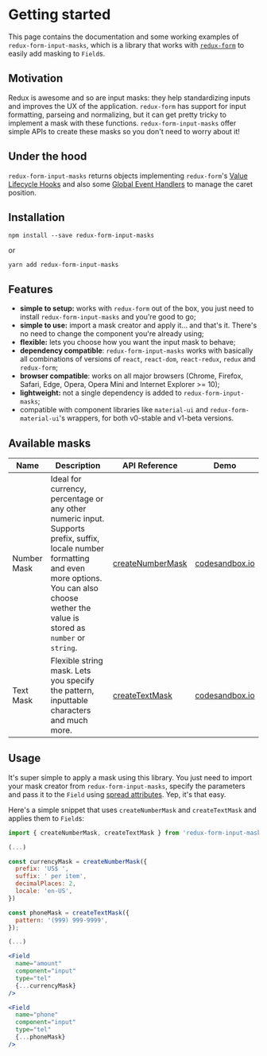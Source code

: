 # Getting started

This page contains the documentation and some working examples of `redux-form-input-masks`, which is a library that works with [`redux-form`](https://github.com/erikras/redux-form) to easily add masking to `Field`s.

## Motivation

Redux is awesome and so are input masks: they help standardizing inputs and improves the UX of the application. `redux-form` has support for input formatting, parseing and normalizing, but it can get pretty tricky to implement a mask with these functions. `redux-form-input-masks` offer simple APIs to create these masks so you don't need to worry about it!

## Under the hood

`redux-form-input-masks` returns objects implementing `redux-form`'s [Value Lifecycle Hooks](https://redux-form.com/7.2.3/docs/valuelifecycle.md/) and also some [Global Event Handlers](https://developer.mozilla.org/en-US/docs/Web/API/GlobalEventHandlers) to manage the caret position.

## Installation

```
npm install --save redux-form-input-masks
```

or

```
yarn add redux-form-input-masks
```

## Features

* **simple to setup:** works with `redux-form` out of the box, you just need to install `redux-form-input-masks` and you're good to go;
* **simple to use:** import a mask creator and apply it... and that's it. There's no need to change the component you're already using;
* **flexible:** lets you choose how you want the input mask to behave;
* **dependency compatible**: `redux-form-input-masks` works with basically all combinations of versions of `react`, `react-dom`, `react-redux`, `redux` and `redux-form`;
* **browser compatible**: works on all major browsers (Chrome, Firefox, Safari, Edge, Opera, Opera Mini and Internet Explorer >= 10);
* **lightweight:** not a single dependency is added to `redux-form-input-masks`;
* compatible with component libraries like `material-ui` and `redux-form-material-ui`'s wrappers, for both v0-stable and v1-beta versions.

## Available masks

| Name        | Description                                                                                                                                                                                                 | API Reference                                                                            | Demo                                                  |
| ----------- | ----------------------------------------------------------------------------------------------------------------------------------------------------------------------------------------------------------- | ---------------------------------------------------------------------------------------- | ----------------------------------------------------- |
| Number Mask | Ideal for currency, percentage or any other numeric input. Supports prefix, suffix, locale number formatting and even more options. You can also choose wether the value is stored as `number` or `string`. | [createNumberMask](https://renato-bohler.github.io/redux-form-input-masks/#/number-mask) | [codesandbox.io](https://codesandbox.io/s/k0op1kwywr) |
| Text Mask   | Flexible string mask. Lets you specify the pattern, inputtable characters and much more.                                                                                                                    | [createTextMask](https://renato-bohler.github.io/redux-form-input-masks/#/text-mask)     | [codesandbox.io](https://codesandbox.io/s/9o5vyqxn84) |

## Usage

It's super simple to apply a mask using this library. You just need to import your mask creator from `redux-form-input-masks`, specify the parameters and pass it to the `Field` using [spread attributes](https://reactjs.org/docs/jsx-in-depth.html#spread-attributes). Yep, it's that easy.

Here's a simple snippet that uses `createNumberMask` and `createTextMask` and applies them to `Field`s:

```jsx
import { createNumberMask, createTextMask } from 'redux-form-input-masks';

(...)

const currencyMask = createNumberMask({
  prefix: 'US$ ',
  suffix: ' per item',
  decimalPlaces: 2,
  locale: 'en-US',
})

const phoneMask = createTextMask({
  pattern: '(999) 999-9999',
});

(...)

<Field
  name="amount"
  component="input"
  type="tel"
  {...currencyMask}
/>

<Field
  name="phone"
  component="input"
  type="tel"
  {...phoneMask}
/>
```
